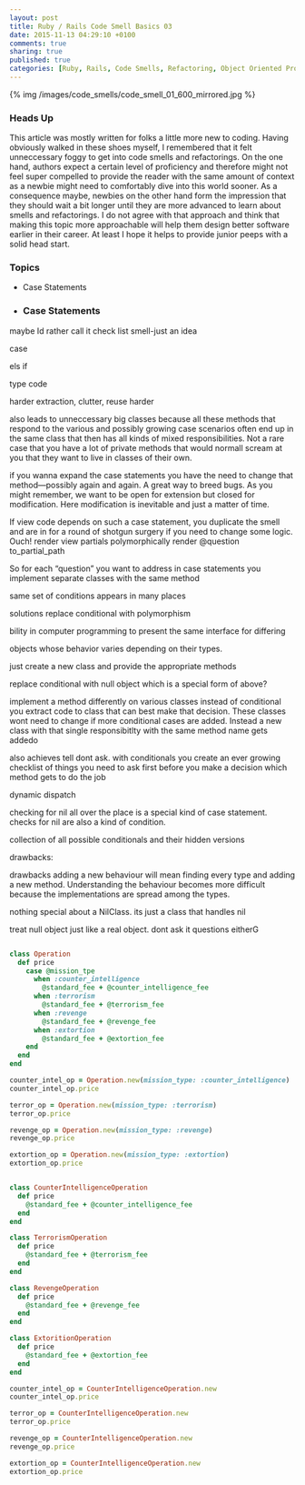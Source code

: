 ```yaml
---
layout: post
title: Ruby / Rails Code Smell Basics 03
date: 2015-11-13 04:29:10 +0100
comments: true
sharing: true
published: true 
categories: [Ruby, Rails, Code Smells, Refactoring, Object Oriented Programming ]
---
```


{% img /images/code_smells/code_smell_01_600_mirrored.jpg %}

### Heads Up

This article was mostly written for folks a little more new to coding. Having obviously walked in these shoes myself, I remembered that it felt unneccessary foggy to get into code smells and refactorings. On the one hand, authors expect a certain level of proficiency and therefore might not feel super compelled to provide the reader with the same amount of context as a newbie might need to comfortably dive into this world sooner. As a consequence maybe, newbies on the other hand form the impression that they should wait a bit longer until they are more advanced to learn about smells and refactorings. I do not agree with that approach and think that making this topic more approachable will help them design better software earlier in their career. At least I hope it helps to provide junior peeps with a solid head start.

### Topics

+ Case Statements

+ ### Case Statements

maybe Id rather call it check list smell-just an idea

case

els if

type code

harder extraction, clutter, reuse harder

also leads to unneccessary big classes because all these methods that respond to the various and possibly growing case scenarios often end up in the same class that then has all kinds of mixed responsibilities. Not a rare case that you have a lot of private methods that would normall scream at you that they want to live in classes of their own.

if you wanna expand the case statements you have the need to change that method—possibly again and again. A great way to breed bugs. As you might remember, we want to be open for extension but closed for modification. Here modification is inevitable and just a matter of time.

If view code depends on such a case statement, you duplicate the smell and are in for a round of shotgun surgery if you need to change some logic. Ouch!
render view partials polymorphically
render @question
to_partial_path

So for each “question” you want to address in case statements you implement separate classes with the same method

 same set of conditions appears in many places 

solutions
replace conditional with polymorphism

   bility in computer programming to present the same interface for differing  

objects whose behavior varies depending on their types.

 just create a new class and provide the appropriate methods

replace conditional with null object which is a special form of above?

implement a method differently on various classes instead of conditional
you extract code to class that can best make that decision. These classes wont need to change if more conditional cases are added. Instead a new class with that single responsibitlty with the same method name gets addedo

also achieves tell dont ask. with conditionals you create an ever growing checklist of things you need to ask first before you make a decision which method gets to do the job

dynamic dispatch

checking for nil all over the place is a special kind of case statement. checks for nil are also a kind of condition. 

collection of all possible conditionals and their hidden versions

drawbacks:

drawbacks
adding a new behaviour will mean finding every type and adding a new method. Understanding the behaviour becomes more difficult because the implementations are spread among the types.

nothing special about a NilClass. its just a class that handles nil

treat null object just like a real object. dont ask it questions eitherG

``` ruby

class Operation
  def price
    case @mission_tpe
      when :counter_intelligence
        @standard_fee + @counter_intelligence_fee
      when :terrorism
        @standard_fee + @terrorism_fee
      when :revenge
        @standard_fee + @revenge_fee
      when :extortion
        @standard_fee + @extortion_fee
    end
  end
end

counter_intel_op = Operation.new(mission_type: :counter_intelligence)
counter_intel_op.price

terror_op = Operation.new(mission_type: :terrorism)
terror_op.price

revenge_op = Operation.new(mission_type: :revenge)
revenge_op.price

extortion_op = Operation.new(mission_type: :extortion)
extortion_op.price
```

``` ruby

class CounterIntelligenceOperation
  def price 
    @standard_fee + @counter_intelligence_fee
  end
end

class TerrorismOperation
  def price 
    @standard_fee + @terrorism_fee
  end
end

class RevengeOperation
  def price
    @standard_fee + @revenge_fee
  end
end

class ExtoritionOperation
  def price
    @standard_fee + @extortion_fee
  end
end

counter_intel_op = CounterIntelligenceOperation.new
counter_intel_op.price

terror_op = CounterIntelligenceOperation.new
terror_op.price

revenge_op = CounterIntelligenceOperation.new
revenge_op.price

extortion_op = CounterIntelligenceOperation.new
extortion_op.price
```
